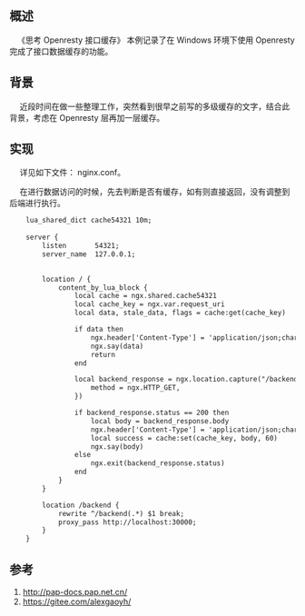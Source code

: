 ## 概述

&ensp;&ensp;《思考 Openresty 接口缓存》 本例记录了在 Windows 环境下使用 Openresty 完成了接口数据缓存的功能。

## 背景

&ensp;&ensp; 近段时间在做一些整理工作，突然看到很早之前写的多级缓存的文字，结合此背景，考虑在 Openresty 层再加一层缓存。

## 实现

&ensp;&ensp; 详见如下文件： nginx.conf。

&ensp;&ensp; 在进行数据访问的时候，先去判断是否有缓存，如有则直接返回，没有调整到后端进行执行。

```html
	lua_shared_dict cache54321 10m;
	
	server {
		listen       54321;
		server_name  127.0.0.1;
	

		location / {
			content_by_lua_block {
				local cache = ngx.shared.cache54321
				local cache_key = ngx.var.request_uri
				local data, stale_data, flags = cache:get(cache_key)

				if data then
					ngx.header['Content-Type'] = 'application/json;charset=UTF-8'
					ngx.say(data)
					return
				end

				local backend_response = ngx.location.capture("/backend" .. ngx.var.uri, {
					method = ngx.HTTP_GET,
				})

				if backend_response.status == 200 then
					local body = backend_response.body
					ngx.header['Content-Type'] = 'application/json;charset=UTF-8'
					local success = cache:set(cache_key, body, 60)
					ngx.say(body)
				else
					ngx.exit(backend_response.status)
				end
			}
		}

		location /backend {
			rewrite ^/backend(.*) $1 break;
			proxy_pass http://localhost:30000;
		}
	}
```

## 参考

1. http://pap-docs.pap.net.cn/
2. https://gitee.com/alexgaoyh/
